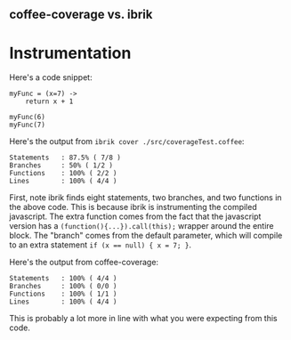coffee-coverage vs. ibrik
-------------------------

Instrumentation
===============

Here's a code snippet:

    myFunc = (x=7) ->
        return x + 1

    myFunc(6)
    myFunc(7)


Here's the output from `ibrik cover ./src/coverageTest.coffee`:

    Statements   : 87.5% ( 7/8 )
    Branches     : 50% ( 1/2 )
    Functions    : 100% ( 2/2 )
    Lines        : 100% ( 4/4 )

First, note ibrik finds eight statements, two branches, and two functions in the above code.  This
is because ibrik is instrumenting the compiled javascript.  The extra function comes from the fact
that the javascript version has a `(function(){...}).call(this);` wrapper around the entire block.
The "branch" comes from the default parameter, which will compile to an extra statement
`if (x == null) { x = 7; }`.

Here's the output from coffee-coverage:

    Statements   : 100% ( 4/4 )
    Branches     : 100% ( 0/0 )
    Functions    : 100% ( 1/1 )
    Lines        : 100% ( 4/4 )


This is probably a lot more in line with what you were expecting from this code.
